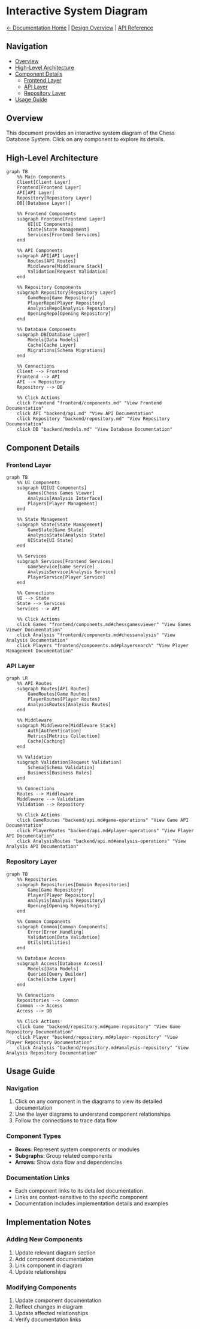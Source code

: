 # Interactive System Diagram

[← Documentation Home](../index.md) | [Design Overview](README.md) | [API Reference](backend/api.md)

## Navigation
- [Overview](#overview)
- [High-Level Architecture](#high-level-architecture)
- [Component Details](#component-details)
  - [Frontend Layer](#frontend-layer)
  - [API Layer](#api-layer)
  - [Repository Layer](#repository-layer)
- [Usage Guide](#usage-guide)

## Overview
This document provides an interactive system diagram of the Chess Database System. Click on any component to explore its details.

## High-Level Architecture
```mermaid
graph TB
    %% Main Components
    Client[Client Layer]
    Frontend[Frontend Layer]
    API[API Layer]
    Repository[Repository Layer]
    DB[(Database Layer)]
    
    %% Frontend Components
    subgraph Frontend[Frontend Layer]
        UI[UI Components]
        State[State Management]
        Services[Frontend Services]
    end
    
    %% API Components
    subgraph API[API Layer]
        Routes[API Routes]
        Middleware[Middleware Stack]
        Validation[Request Validation]
    end
    
    %% Repository Components
    subgraph Repository[Repository Layer]
        GameRepo[Game Repository]
        PlayerRepo[Player Repository]
        AnalysisRepo[Analysis Repository]
        OpeningRepo[Opening Repository]
    end
    
    %% Database Components
    subgraph DB[Database Layer]
        Models[Data Models]
        Cache[Cache Layer]
        Migrations[Schema Migrations]
    end
    
    %% Connections
    Client --> Frontend
    Frontend --> API
    API --> Repository
    Repository --> DB
    
    %% Click Actions
    click Frontend "frontend/components.md" "View Frontend Documentation"
    click API "backend/api.md" "View API Documentation"
    click Repository "backend/repository.md" "View Repository Documentation"
    click DB "backend/models.md" "View Database Documentation"
```

## Component Details

### Frontend Layer
```mermaid
graph TB
    %% UI Components
    subgraph UI[UI Components]
        Games[Chess Games Viewer]
        Analysis[Analysis Interface]
        Players[Player Management]
    end
    
    %% State Management
    subgraph State[State Management]
        GameState[Game State]
        AnalysisState[Analysis State]
        UIState[UI State]
    end
    
    %% Services
    subgraph Services[Frontend Services]
        GameService[Game Service]
        AnalysisService[Analysis Service]
        PlayerService[Player Service]
    end
    
    %% Connections
    UI --> State
    State --> Services
    Services --> API
    
    %% Click Actions
    click Games "frontend/components.md#chessgamesviewer" "View Games Viewer Documentation"
    click Analysis "frontend/components.md#chessanalysis" "View Analysis Documentation"
    click Players "frontend/components.md#playersearch" "View Player Management Documentation"
```

### API Layer
```mermaid
graph LR
    %% API Routes
    subgraph Routes[API Routes]
        GameRoutes[Game Routes]
        PlayerRoutes[Player Routes]
        AnalysisRoutes[Analysis Routes]
    end
    
    %% Middleware
    subgraph Middleware[Middleware Stack]
        Auth[Authentication]
        Metrics[Metrics Collection]
        Cache[Caching]
    end
    
    %% Validation
    subgraph Validation[Request Validation]
        Schema[Schema Validation]
        Business[Business Rules]
    end
    
    %% Connections
    Routes --> Middleware
    Middleware --> Validation
    Validation --> Repository
    
    %% Click Actions
    click GameRoutes "backend/api.md#game-operations" "View Game API Documentation"
    click PlayerRoutes "backend/api.md#player-operations" "View Player API Documentation"
    click AnalysisRoutes "backend/api.md#analysis-operations" "View Analysis API Documentation"
```

### Repository Layer
```mermaid
graph TB
    %% Repositories
    subgraph Repositories[Domain Repositories]
        Game[Game Repository]
        Player[Player Repository]
        Analysis[Analysis Repository]
        Opening[Opening Repository]
    end
    
    %% Common Components
    subgraph Common[Common Components]
        Error[Error Handling]
        Validation[Data Validation]
        Utils[Utilities]
    end
    
    %% Database Access
    subgraph Access[Database Access]
        Models[Data Models]
        Queries[Query Builder]
        Cache[Cache Layer]
    end
    
    %% Connections
    Repositories --> Common
    Common --> Access
    Access --> DB
    
    %% Click Actions
    click Game "backend/repository.md#game-repository" "View Game Repository Documentation"
    click Player "backend/repository.md#player-repository" "View Player Repository Documentation"
    click Analysis "backend/repository.md#analysis-repository" "View Analysis Repository Documentation"
```

## Usage Guide

### Navigation
1. Click on any component in the diagrams to view its detailed documentation
2. Use the layer diagrams to understand component relationships
3. Follow the connections to trace data flow

### Component Types
- **Boxes**: Represent system components or modules
- **Subgraphs**: Group related components
- **Arrows**: Show data flow and dependencies

### Documentation Links
- Each component links to its detailed documentation
- Links are context-sensitive to the specific component
- Documentation includes implementation details and examples

## Implementation Notes

### Adding New Components
1. Update relevant diagram section
2. Add component documentation
3. Link component in diagram
4. Update relationships

### Modifying Components
1. Update component documentation
2. Reflect changes in diagram
3. Update affected relationships
4. Verify documentation links
